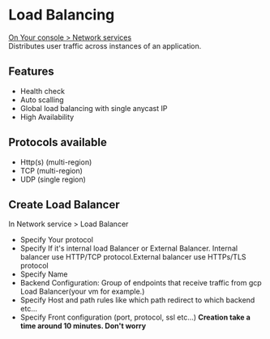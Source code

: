 # Load Balancing
[On Your console > Network services](https://console.cloud.google.com/net-services/loadbalancing/loadBalancers/list)  
Distributes user traffic across instances of an application.
## Features
- Health check
- Auto scalling
- Global load balancing with single anycast IP
- High Availability
## Protocols available
- Http(s) (multi-region)
- TCP (multi-region)
- UDP (single region)
## Create Load Balancer
In Network service > Load Balancer
- Specify Your protocol
- Specify If it's internal load Balancer or External Balancer. Internal balancer use HTTP/TCP protocol.External balancer use HTTPs/TLS protocol    
- Specify Name
- Backend Configuration: Group of endpoints that receive traffic from gcp Load Balancer(your vm for example.) 
- Specify Host and path rules like which path redirect to which backend etc...
- Specify Front configuration (port, protocol, ssl  etc...)
**Creation take a time around 10 minutes. Don't worry**


